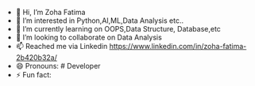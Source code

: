 - 👋 Hi, I’m Zoha Fatima
- 👀 I’m interested in Python,AI,ML,Data Analysis etc..
- 🌱 I’m currently learning on OOPS,Data Structure, Database,etc
- 💞️ I’m looking to collaborate on Data Analysis
- 📫 Reached me via Linkedin https://www.linkedin.com/in/zoha-fatima-2b420b32a/
- 😄 Pronouns:  # Developer
- ⚡ Fun fact:

<!---
Zohadeve/Zohadeve is a ✨ special ✨ repository because its `README.md` (this file) appears on your GitHub profile.
You can click the Preview link to take a look at your changes.
--->
